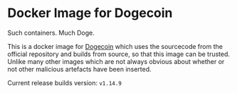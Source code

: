 # Docker Image for Dogecoin

Such containers. Much Doge.

This is a docker image for [Dogecoin](https://github.com/dogecoin/dogecoin) which uses the sourcecode from the official
repository and builds from source, so that this image can be trusted. Unlike many other images which are not always
obvious about whether or not other malicious artefacts have been inserted.

Current release builds version: ```v1.14.9```
